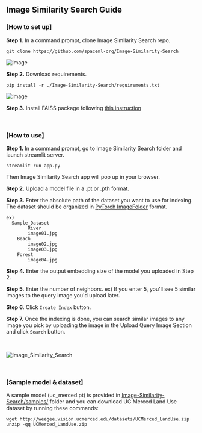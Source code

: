 ## Image Similarity Search Guide

### [How to set up]
**Step 1.** In a command prompt, clone Image Similarity Search repo.
```
git clone https://github.com/spaceml-org/Image-Similarity-Search
```
![image](https://user-images.githubusercontent.com/66165810/134760651-8d276bd7-d7fe-4349-945f-6dbd27b13fe6.png)


**Step 2.** Download requirements.
```
pip install -r ./Image-Similarity-Search/requirements.txt
```
![image](https://user-images.githubusercontent.com/66165810/134760674-99fdb0d6-f248-4b8c-82fc-e7cac1544f0b.png)

**Step 3.** Install FAISS package following [this instruction](https://github.com/facebookresearch/faiss/blob/main/INSTALL.md)

&nbsp;

### [How to use]
**Step 1.** In a command prompt, go to Image Similarity Search folder and launch streamlit server.
```
streamlit run app.py
```
Then Image Similarity Search app will pop up in your browser.

**Step 2.** Upload a model file in a .pt or .pth format.

**Step 3.** Enter the absolute path of the dataset you want to use for indexing. The dataset should be organized in [PyTorch ImageFolder](https://pytorch.org/vision/stable/datasets.html#torchvision.datasets.ImageFolder) format.

```
ex)
  Sample_Dataset
        River
	    image01.jpg
	Beach
	    image02.jpg
	    image03.jpg
	Forest
	    image04.jpg
```

**Step 4.** Enter the output embedding size of the model you uploaded in Step 2.

**Step 5.** Enter the number of neighbors. 
ex) If you enter 5, you'll see 5 similar images to the query image you'd upload later.

**Step 6.** Click ```Create Index``` button.

**Step 7.** Once the indexing is done, you can search similar images to any image you pick by uploading the image in the Upload Query Image Section and click ```Search``` button.

&nbsp;

![Image_Similarity_Search](https://user-images.githubusercontent.com/66165810/133855102-272063ec-2a54-40e9-a655-90a20f39937b.gif)

&nbsp;

### **[Sample model & dataset]**

A sample model (uc_merced.pt) is provided in [Image-Similarity-Search/samples/](https://github.com/spaceml-org/Image-Similarity-Search/tree/master/samples) folder and you can download UC Merced Land Use dataset by running these commands:
```
wget http://weegee.vision.ucmerced.edu/datasets/UCMerced_LandUse.zip
unzip -qq UCMerced_LandUse.zip
```
